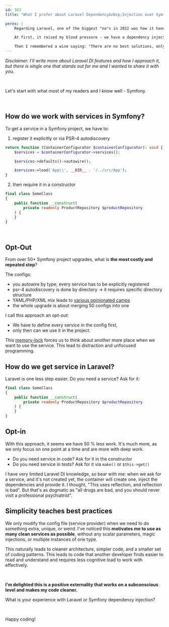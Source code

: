 ```yaml
---
id: 383
title: "What I prefer about Laravel Dependency&nbsp;Injection over Symfony"

perex: |
    Regarding Laravel, one of the biggest "no"s in 2022 was how it handles passing services around the project. I'm not talking about the facades or active records but **the static reflection container**.

    At first, it raised my blood pressure - we have a dependency injection, and everything must be passed via the constructor, right?

    Then I remembered a wise saying: "There are no best solutions, only trade-offs."
---
```


*Disclaimer: I'll write more about Laravel DI features and how I approach it, but there is single one that stands out for me and I wanted to share it with you.*

<br>

Let's start with what most of my readers and I know well - Symfony.

<br>

## How do we work with services in Symfony?

To get a service in a Symfony project, we have to:

1. register it explicitly or via PSR-4 autodiscovery

```php
return function (ContainerConfigurator $containerConfigurator): void {
    $services = $containerConfigurator->services();

    $services->defaults()->autowire();

    $services->load('App\\', __DIR__ . '/../src/App');
}
```

2. then require it in a constructor

```php
final class SomeClass
{
    public function __construct(
        private readonly ProductRepository $productRepository
    ) {
    }
}
```

<br>

## Opt-Out

From over 50+ Symfony project upgrades, what is **the most costly and repeated step**?

The configs:

* you autowire by type; every service has to be explicitly registered
* psr-4 autodiscovery is done by directory → it requires specific directory structure
* YAML/PHP/XML mix leads to [various opinionated camps](/blog/2020/07/27/how-to-switch-from-yaml-xml-configs-to-php-today-with-migrify)
* the whole upgrade is about merging 50 configs into one

I call this approach an *opt-out*:

* We have to define every service in the config first,
* only then can we use it in the project.

This [memory-lock](/blog/2018/08/27/why-and-how-to-avoid-the-memory-lock) forces us to think about another more place when we want to use the service. This lead to distraction and unfocused programming.

## How do we get service in Laravel?

Laravel is one less step easier. Do you need a service? Ask for it:

```php
final class SomeClass
{
    public function __construct(
        private readonly ProductRepository $productRepository
    ) {
    }
}
```

## Opt-in

With this approach, it seems we have 50 % less work. It's much more, as we only focus on one point at a time and are more with deep work.

* Do you need service in code? Ask for it in the constructor
* Do you need service in tests? Ask for it via `make()` or `$this->get()`

I have very limited Laravel DI knowledge, so bear with me: when we ask for a service, and it's not created yet, the container will create one, inject the dependencies and provide it. I thought, "This uses reflection, and reflection is bad". But that's as dogmatic as "all drugs are bad, and you should never visit a professional psychiatrist".

## Simplicity teaches best practices

We only modify the config file (service provider) when we need to do something extra, unique, or weird. I've noticed this **motivates me to use as many clean services as possible**, without any scalar parameters, magic injections, or multiple instances of one type.

This naturally leads to cleaner architecture, simpler code, and a smaller set of coding patterns. This leads to code that another developer finds easier to read and understand and requires less cognitive load to work with effectively.

<br>

**I'm delighted this is a positive externality that works on a subconscious level and makes my code cleaner.**

What is your experience with Laravel or Symfony dependency injection?

<br>

Happy coding!

